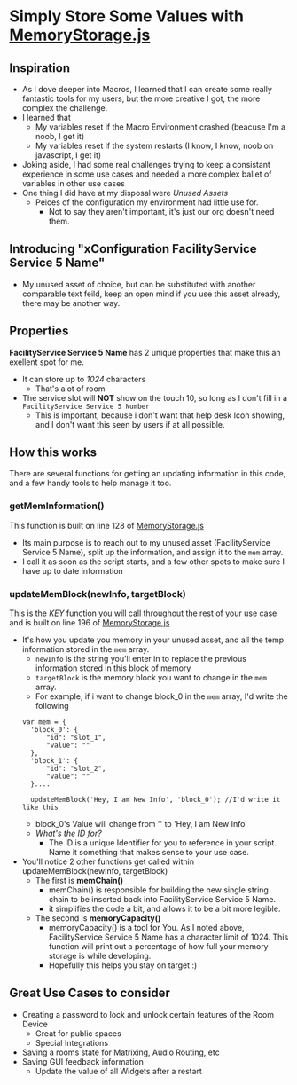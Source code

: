 # Simply Store Some Values with [MemoryStorage.js](https://github.com/Bobby-McGonigle/Macro-Samples/blob/master/Macro%20Memory%20Storage/MemoryStorage.js)

## Inspiration

* As I dove deeper into Macros, I learned that I can create some really fantastic tools for my users, but the more creative I got, the more complex the challenge.
* I learned that 
  * My variables reset if the Macro Environment crashed (beacuse I'm a noob, I get it)
  * My variables reset if the system restarts (I know, I know, noob on javascript, I get it)
* Joking aside, I had some real challenges trying to keep a consistant experience in some use cases and needed a more complex ballet of variables in other use cases
* One thing I did have at my disposal were _Unused Assets_
  * Peices of the configuration my environment had little use for.
    * Not to say they aren't important, it's just our org doesn't need them.

## Introducing "xConfiguration FacilityService Service 5 Name"
* My unused asset of choice, but can be substituted with another comparable text feild, keep an open mind if you use this asset already, there may be another way.

## Properties
**FacilityService Service 5 Name** has 2 unique properties that make this an exellent spot for me.
* It can store up to _1024_ characters
  * That's alot of room
* The service slot will **NOT** show on the touch 10, so long as I don't fill in a ```FacilityService Service 5 Number```
  * This is important, because i don't want that help desk Icon showing, and I don't want this seen by users if at all possible.


## How this works

There are several functions for getting an updating information in this code, and a few handy tools to help manage it too.

### getMemInformation()
This function is built on line 128 of [MemoryStorage.js](https://github.com/Bobby-McGonigle/Macro-Samples/blob/master/Macro%20Memory%20Storage/MemoryStorage.js)
* Its main purpose is to reach out to my unused asset (FacilityService Service 5 Name), split up the information, and assign it to the ```mem``` array.
* I call it as soon as the script starts, and a few other spots to make sure I have up to date information

### updateMemBlock(newInfo, targetBlock)
This is the _KEY_ function you will call throughout the rest of your use case and is built on line 196 of [MemoryStorage.js](https://github.com/Bobby-McGonigle/Macro-Samples/blob/master/Macro%20Memory%20Storage/MemoryStorage.js)
* It's how you update you memory in your unused asset, and all the temp information stored in the ```mem``` array.
  * ```newInfo``` is the string you'll enter in to replace the previous information stored in this block of memory
  * ```targetBlock``` is the memory block you want to change in the ```mem``` array.
  * For example, if i want to change block_0 in the ```mem``` array, I'd write the following
  ```
  var mem = {
    'block_0': {
        "id": "slot_1", 
        "value": "" 
    },
    'block_1': {
        "id": "slot_2",
        "value": ""
    }....
    
    updateMemBlock('Hey, I am New Info', 'block_0'); //I'd write it like this
  ```
  * block_0's Value will change from '' to 'Hey, I am New Info'
  * _What's the ID for?_
    * The ID is a unique Identifier for you to reference in your script. Name it something that makes sense to your use case.
* You'll notice 2 other functions get called within updateMemBlock(newInfo, targetBlock)
  * The first is **memChain()**
    * memChain() is responsible for building the new single string chain to be inserted back into FacilityService Service 5 Name.
    * it simplifies the code a bit, and allows it to be a bit more legible.
  * The second is **memoryCapacity()**
    * memoryCapacity() is a tool for You. As I noted above, FacilityService Service 5 Name has a character limit of 1024. This function will print out a percentage of how full your memory storage is while developing.
    * Hopefully this helps you stay on target :)
    
## Great Use Cases to consider
* Creating a password to lock and unlock certain features of the Room Device
  * Great for public spaces
  * Special Integrations
* Saving a rooms state for Matrixing, Audio Routing, etc
* Saving GUI feedback information
  * Update the value of all Widgets after a restart


